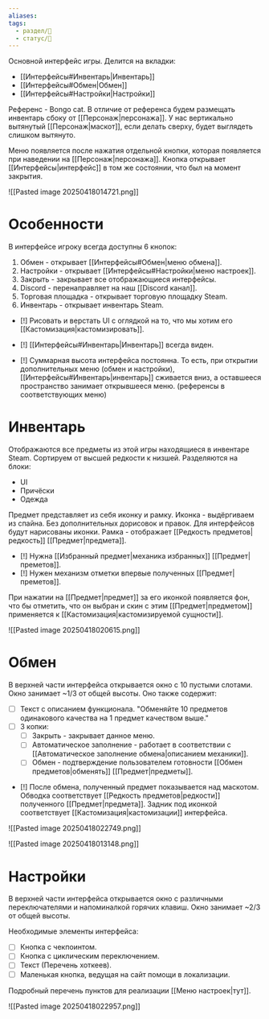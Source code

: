 ```yaml
---
aliases: 
tags:
  - раздел/💅
  - статус/🌿
---
```


Основной интерфейс игры.
Делится на вкладки:
 - [[Интерфейсы#Инвентарь|Инвентарь]]
 - [[Интерфейсы#Обмен|Обмен]]
 - [[Интерфейсы#Настройки|Настройки]]

Референс - Bongo cat.
В отличие от референса будем размещать инвентарь сбоку от [[Персонаж|персонажа]]. У нас вертикально вытянутый [[Персонаж|маскот]], если делать сверху, будет выглядеть слишком вытянуто.


Меню появляется после нажатия отдельной кнопки, которая появляется при наведении на [[Персонаж|персонажа]]. Кнопка открывает [[Интерфейсы|интерфейс]] в том же состоянии, что был на момент закрытия.

![[Pasted image 20250418014721.png]]

# Особенности

В интерфейсе игроку всегда доступны 6 кнопок:
1. Обмен - открывает [[Интерфейсы#Обмен|меню обмена]].
2. Настройки - открывает [[Интерфейсы#Настройки|меню настроек]].
3. Закрыть - закрывает все отображающиеся интерфейсы.
4. Discord - перенаправляет на наш [[Discord канал]].
5. Торговая площадка - открывает торговую площадку Steam.
6. Инвентарь - открывает инвентарь Steam.

- [!] Рисовать и верстать UI с оглядкой на то, что мы хотим его [[Кастомизация|кастомизировать]].

- [!] [[Интерфейсы#Инвентарь|Инвентарь]] всегда виден.
- [!] Суммарная высота интерфейса постоянна. То есть, при открытии дополнительных меню (обмен и настройки), [[Интерфейсы#Инвентарь|инвентарь]] сживается вниз, а оставшееся пространство занимает открывшееся меню. (референсы в соответствующих меню)

# Инвентарь
Отображаются все предметы из этой игры находящиеся в инвентаре Steam. Сортируем от высшей редкости к низшей.
Разделяются на блоки:
- UI
- Причёски
- Одежда

Предмет представляет из себя иконку и рамку.
Иконка - выдёргиваем из спайна. Без дополнительных дорисовок и правок. Для интерфейсов будут нарисованы иконки.
Рамка - отображает [[Редкость предметов|редкость]] [[Предмет|предмета]].

- [!] Нужна [[Избранный предмет|механика избранных]] [[Предмет|преметов]].
- [!] Нужен механизм отметки впервые полученных [[Предмет|преметов]].

При нажатии на [[Предмет|предмет]] за его иконкой появляется фон, что бы отметить, что он выбран и скин с этим [[Предмет|предметом]] применяется к [[Кастомизация|кастомизируемой сущности]].

![[Pasted image 20250418020615.png]]

# Обмен
В верхней части интерфейса открывается окно с 10 пустыми слотами. Окно занимает ~1/3 от общей высоты.
Оно также содержит:
- [ ] Текст с описанием функционала. "Обменяйте 10 предметов одинакового качества на 1 предмет качеством выше."
- [ ] 3 копки:
	- [ ] Закрыть - закрывает данное меню.
	- [ ] Автоматическое заполнение - работает в соответствии с [[Автоматическое заполнение обмена|описанием механики]].
	- [ ] Обмен - подтверждение пользователем готовности [[Обмен предметов|обменять]] [[Предмет|предметы]].

- [!] После обмена, полученный предмет показывается над маскотом. Обводка соответствует [[Редкость предметов|редкости]] полученного [[Предмет|предмета]]. Задник под иконкой соответствует [[Кастомизация|кастомизации]] интерфейса.

![[Pasted image 20250418022749.png]]

![[Pasted image 20250418013148.png]]

# Настройки

В верхней части интерфейса открывается окно с различными переключателями и напоминалкой горячих клавиш. Окно занимает ~2/3 от общей высоты.

Необходимые элементы интерфейса:
- [ ] Кнопка с чекпоинтом.
- [ ] Кнопка с циклическим переключением.
- [ ] Текст (Перечень хоткеев).
- [ ] Маленькая кнопка, ведущая на сайт помощи в локализации.

Подробный перечень пунктов для реализации [[Меню настроек|тут]].

![[Pasted image 20250418022957.png]]